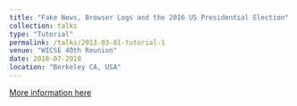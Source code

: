```yaml
---
title: "Fake News, Browser Logs and the 2016 US Presidential Election"
collection: talks
type: "Tutorial"
permalink: /talks/2013-03-01-tutorial-1
venue: "WICSE 40th Reunion"
date: 2018-07-2018
location: "Berkeley CA, USA"
---
```


[More information here](https://www.youtube.com/watch?v=Dvj00o0cjTo)


